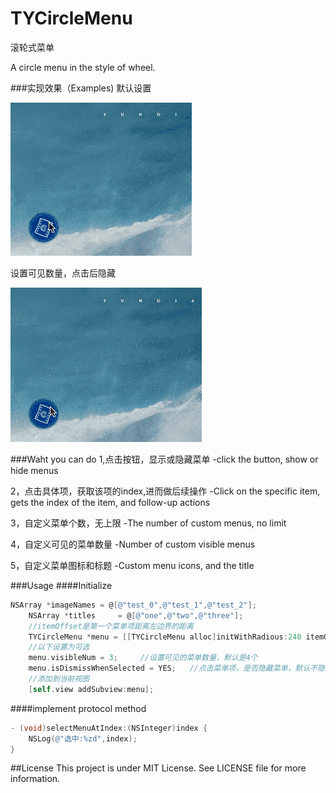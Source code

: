 # TYCircleMenu
滚轮式菜单

A circle menu in the style of wheel. 

###实现效果（Examples)
默认设置

![](default_type.gif)

设置可见数量，点击后隐藏

![](custom_type.gif)


###Waht you can do 
1,点击按钮，显示或隐藏菜单
-click the button, show or hide menus

2，点击具体项，获取该项的index,进而做后续操作
-Click on the specific item, gets the index of the item, and follow-up actions

3，自定义菜单个数，无上限
-The number of custom menus, no limit

4，自定义可见的菜单数量
-Number of custom visible menus

5，自定义菜单图标和标题
-Custom menu icons, and the title

###Usage
####Initialize
```objective-c
NSArray *imageNames = @[@"test_0",@"test_1",@"test_2"];
    NSArray *titles     = @[@"one",@"two",@"three"];
    //itemOffset是第一个菜单项距离左边界的距离
    TYCircleMenu *menu = [[TYCircleMenu alloc]initWithRadious:240 itemOffset:20 imageArray:imageNames titleArray:titles menuDelegate:self];
    //以下设置为可选
    menu.visibleNum = 3;     //设置可见的菜单数量，默认是4个
    menu.isDismissWhenSelected = YES;   //点击菜单项，是否隐藏菜单，默认不隐藏
    //添加到当前视图
    [self.view addSubview:menu];
   ```

####implement protocol method
```objective-c
- (void)selectMenuAtIndex:(NSInteger)index {
    NSLog(@"选中:%zd",index);
}
```

##License
This project is under MIT License. See LICENSE file for more information.